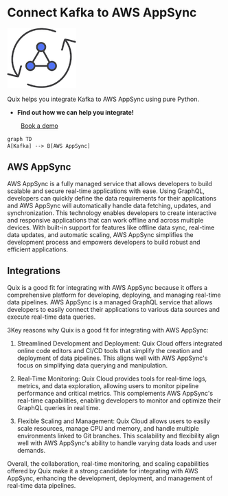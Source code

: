 # Connect Kafka to AWS AppSync

![](./images/logo_1.jpg)

Quix helps you integrate Kafka to AWS AppSync using pure Python.

<div class="grid cards blog-grid-card" markdown>

- __Find out how we can help you integrate!__

    <a class="md-button md-button--primary" href="https://share.hsforms.com/1iW0TmZzKQMChk0lxd_tGiw4yjw2?__hstc=175542013.2303933fbd746c0ac86d9ccbe9bc9100.1728383268831.1729603416735.1729620918855.31&__hssc=175542013.1.1729620918855&__hsfp=2132701734" target="_blank" style="margin:.5rem;">Book a demo</a>

</div>

```mermaid
graph TD
A[Kafka] --> B[AWS AppSync]
```

## AWS AppSync

AWS AppSync is a fully managed service that allows developers to build scalable and secure real-time applications with ease. Using GraphQL, developers can quickly define the data requirements for their applications and AWS AppSync will automatically handle data fetching, updates, and synchronization. This technology enables developers to create interactive and responsive applications that can work offline and across multiple devices. With built-in support for features like offline data sync, real-time data updates, and automatic scaling, AWS AppSync simplifies the development process and empowers developers to build robust and efficient applications.

## Integrations

Quix is a good fit for integrating with AWS AppSync because it offers a comprehensive platform for developing, deploying, and managing real-time data pipelines. AWS AppSync is a managed GraphQL service that allows developers to easily connect their applications to various data sources and execute real-time data queries.

3Key reasons why Quix is a good fit for integrating with AWS AppSync:

1. Streamlined Development and Deployment: Quix Cloud offers integrated online code editors and CI/CD tools that simplify the creation and deployment of data pipelines. This aligns well with AWS AppSync's focus on simplifying data querying and manipulation.

2. Real-Time Monitoring: Quix Cloud provides tools for real-time logs, metrics, and data exploration, allowing users to monitor pipeline performance and critical metrics. This complements AWS AppSync's real-time capabilities, enabling developers to monitor and optimize their GraphQL queries in real time.

3. Flexible Scaling and Management: Quix Cloud allows users to easily scale resources, manage CPU and memory, and handle multiple environments linked to Git branches. This scalability and flexibility align well with AWS AppSync's ability to handle varying data loads and user demands.

Overall, the collaboration, real-time monitoring, and scaling capabilities offered by Quix make it a strong candidate for integrating with AWS AppSync, enhancing the development, deployment, and management of real-time data pipelines.

